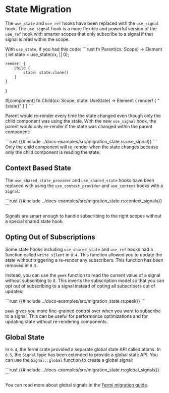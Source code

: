 # State Migration

The `use_state` and `use_ref` hooks have been replaced with the `use_signal` hook. The `use_signal` hook is a more flexible and powerful version of the `use_ref` hook with smarter scopes that only subscribe to a signal if that signal is read within the scope.

With `use_state`, if you had this code:
\```rust
fn Parent(cx: Scope) -> Element {
	let state = use_state(cx, || 0);

	render! {
		Child {
			state: state.clone()
		}
	}
}

#[component]
fn Child(cx: Scope, state: UseState<i32>) -> Element {
	render! {
		"{state}"
	}
}
\```

Parent would re-render every time the state changed even though only the child component was using the state. With the new `use_signal` hook, the parent would only re-render if the state was changed within the parent component:

\```rust
{{#include ../docs-examples/src/migration_state.rs:use_signal}}
\```
Only the child component will re-render when the state changes because only the child component is reading the state.

## Context Based State

The `use_shared_state_provider` and `use_shared_state` hooks have been replaced with using the `use_context_provider` and `use_context` hooks with a `Signal`:

\```rust
{{#include ../docs-examples/src/migration_state.rs:context_signals}}
\```

Signals are smart enough to handle subscribing to the right scopes without a special shared state hook.

## Opting Out of Subscriptions

Some state hooks including `use_shared_state` and `use_ref` hooks had a function called `write_silent` in `0.4`. This function allowed you to update the state without triggering a re-render any subscribers. This function has been removed in `0.5`.


Instead, you can use the `peek` function to read the current value of a signal without subscribing to it. This inverts the subscription model so that you can opt out of subscribing to a signal instead of opting all subscribers out of updates:

\```rust
{{#include ../docs-examples/src/migration_state.rs:peek}}
\```

`peek` gives you more fine-grained control over when you want to subscribe to a signal. This can be useful for performance optimizations and for updating state without re-rendering components.

## Global State

In `0.4`, the fermi crate provided a separate global state API called atoms. In `0.5`, the `Signal` type has been extended to provide a global state API. You can use the `Signal::global` function to create a global signal:

\```rust
{{#include ../docs-examples/src/migration_state.rs:global_signals}}
\```

You can read more about global signals in the [Fermi migration guide](fermi.md).
